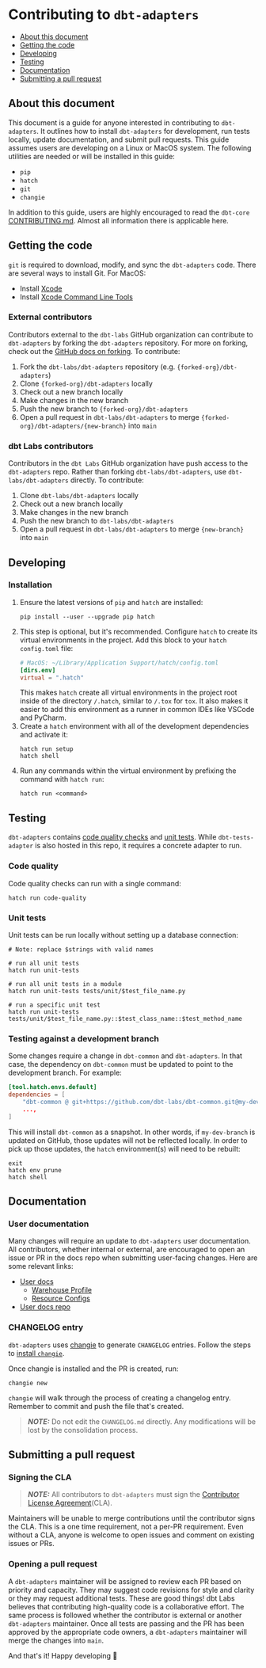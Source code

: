 # Contributing to `dbt-adapters`

- [About this document](#about-this-document)
- [Getting the code](#getting-the-code)
- [Developing](#developing)
- [Testing](#testing)
- [Documentation](#documentation)
- [Submitting a pull request](#submitting-a-pull-request)


## About this document

This document is a guide for anyone interested in contributing to `dbt-adapters`.
It outlines how to install `dbt-adapters` for development,
run tests locally, update documentation, and submit pull requests.
This guide assumes users are developing on a Linux or MacOS system.
The following utilities are needed or will be installed in this guide:

- `pip`
- `hatch`
- `git`
- `changie`

In addition to this guide, users are highly encouraged to read the `dbt-core`
[CONTRIBUTING.md](https://github.com/dbt-labs/dbt-core/blob/main/CONTRIBUTING.md).
Almost all information there is applicable here.


## Getting the code

`git` is required to download, modify, and sync the `dbt-adapters` code.
There are several ways to install Git. For MacOS:

- Install [Xcode](https://developer.apple.com/support/xcode/)
- Install [Xcode Command Line Tools](https://mac.install.guide/commandlinetools/index.html)

### External contributors

Contributors external to the `dbt-labs` GitHub organization can contribute to `dbt-adapters`
by forking the `dbt-adapters` repository. For more on forking, check out the
[GitHub docs on forking](https://help.github.com/en/articles/fork-a-repo). To contribute:

1. Fork the `dbt-labs/dbt-adapters` repository (e.g. `{forked-org}/dbt-adapters`)
2. Clone `{forked-org}/dbt-adapters` locally
3. Check out a new branch locally
4. Make changes in the new branch
5. Push the new branch to `{forked-org}/dbt-adapters`
6. Open a pull request in `dbt-labs/dbt-adapters` to merge `{forked-org}/dbt-adapters/{new-branch}` into `main`

### dbt Labs contributors

Contributors in the `dbt Labs` GitHub organization have push access to the `dbt-adapters` repo.
Rather than forking `dbt-labs/dbt-adapters`, use `dbt-labs/dbt-adapters` directly. To contribute:

1. Clone `dbt-labs/dbt-adapters` locally
2. Check out a new branch locally
3. Make changes in the new branch
4. Push the new branch to `dbt-labs/dbt-adapters`
5. Open a pull request in `dbt-labs/dbt-adapters` to merge `{new-branch}` into `main`


## Developing

### Installation

1. Ensure the latest versions of `pip` and `hatch` are installed:
   ```shell
   pip install --user --upgrade pip hatch
   ```
2. This step is optional, but it's recommended. Configure `hatch` to create its virtual environments in the project. Add this block to your `hatch` `config.toml` file:
   ```toml
   # MacOS: ~/Library/Application Support/hatch/config.toml
   [dirs.env]
   virtual = ".hatch"
   ```
   This makes `hatch` create all virtual environments in the project root inside of the directory `/.hatch`, similar to `/.tox` for `tox`.
   It also makes it easier to add this environment as a runner in common IDEs like VSCode and PyCharm.
3. Create a `hatch` environment with all of the development dependencies and activate it:
   ```shell
   hatch run setup
   hatch shell
   ```
4. Run any commands within the virtual environment by prefixing the command with `hatch run`:
   ```shell
   hatch run <command>
   ```

## Testing

`dbt-adapters` contains [code quality checks](https://github.com/dbt-labs/dbt-adapters/tree/main/.pre-commit-config.yaml) and [unit tests](https://github.com/dbt-labs/dbt-adapters/tree/main/tests/unit).
While `dbt-tests-adapter` is also hosted in this repo, it requires a concrete adapter to run.

### Code quality

Code quality checks can run with a single command:
```shell
hatch run code-quality
```

### Unit tests

Unit tests can be run locally without setting up a database connection:

```shell
# Note: replace $strings with valid names

# run all unit tests
hatch run unit-tests

# run all unit tests in a module
hatch run unit-tests tests/unit/$test_file_name.py

# run a specific unit test
hatch run unit-tests tests/unit/$test_file_name.py::$test_class_name::$test_method_name
```

### Testing against a development branch

Some changes require a change in `dbt-common` and `dbt-adapters`.
In that case, the dependency on `dbt-common` must be updated to point to the development branch. For example:

```toml
[tool.hatch.envs.default]
dependencies = [
    "dbt-common @ git+https://github.com/dbt-labs/dbt-common.git@my-dev-branch",
    ...,
]
```

This will install `dbt-common` as a snapshot. In other words, if `my-dev-branch` is updated on GitHub, those updates will not be reflected locally.
In order to pick up those updates, the `hatch` environment(s) will need to be rebuilt:

```shell
exit
hatch env prune
hatch shell
```

## Documentation

### User documentation

Many changes will require an update to `dbt-adapters` user documentation.
All contributors, whether internal or external, are encouraged to open an issue or PR
in the docs repo when submitting user-facing changes. Here are some relevant links:

- [User docs](https://docs.getdbt.com/)
  - [Warehouse Profile](https://docs.getdbt.com/reference/warehouse-profiles/)
  - [Resource Configs](https://docs.getdbt.com/reference/resource-configs/)
- [User docs repo](https://github.com/dbt-labs/docs.getdbt.com)

### CHANGELOG entry

`dbt-adapters` uses [changie](https://changie.dev) to generate `CHANGELOG` entries.
Follow the steps to [install `changie`](https://changie.dev/guide/installation/).

Once changie is installed and the PR is created, run:
   ```shell
   changie new
   ```
`changie` will walk through the process of creating a changelog entry.
Remember to commit and push the file that's created.

> **_NOTE:_** Do not edit the `CHANGELOG.md` directly.
> Any modifications will be lost by the consolidation process.


## Submitting a pull request

### Signing the CLA

> **_NOTE:_** All contributors to `dbt-adapters` must sign the
> [Contributor License Agreement](https://docs.getdbt.com/docs/contributor-license-agreements)(CLA).

Maintainers will be unable to merge contributions until the contributor signs the CLA.
This is a one time requirement, not a per-PR requirement.
Even without a CLA, anyone is welcome to open issues and comment on existing issues or PRs.

### Opening a pull request

A `dbt-adapters` maintainer will be assigned to review each PR based on priority and capacity.
They may suggest code revisions for style and clarity or they may request additional tests.
These are good things! dbt Labs believes that contributing high-quality code is a collaborative effort.
The same process is followed whether the contributor is external or another `dbt-adapters` maintainer.
Once all tests are passing and the PR has been approved by the appropriate code owners,
a `dbt-adapters` maintainer will merge the changes into `main`.

And that's it! Happy developing :tada:

